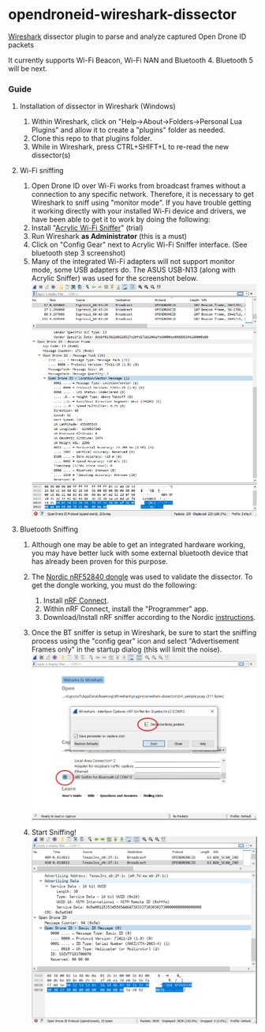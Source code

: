 # opendroneid-wireshark-dissector

[Wireshark](https://www.wireshark.org) dissector plugin to parse and analyze captured Open Drone ID packets

It currently supports Wi-Fi Beacon, Wi-Fi NAN and Bluetooth 4.  Bluetooth 5 will be next.

### Guide

1. Installation of dissector in Wireshark (Windows)
    1. Within Wireshark, click on "Help->About->Folders->Personal Lua Plugins" and allow it to create a "plugins" folder as needed. 
    2. Clone this repo to that plugins folder.
    3. While in Wireshark, press CTRL+SHIFT+L to re-read the new dissector(s)

2. Wi-Fi sniffing
    1. Open Drone ID over Wi-Fi works from broadcast frames without a connection to any specific network.  Therefore, it is necessary to get Wireshark to sniff using "monitor mode". If you have trouble getting it working directly with your installed Wi-Fi device and drivers, we have been able to get it to work by doing the following:
    2. Install "[Acrylic Wi-Fi Sniffer](https://www.acrylicwifi.com/en/downloads-free-license-wifi-wireless-network-software-tools/download-acrylic-wi-fi-sniffer/)" (trial)
    3. Run Wireshark **as Administrator** (this is a must)
    4. Click on "Config Gear" next to Acrylic Wi-Fi Sniffer interface. (See bluetooth step 3 screenshot)
    5. Many of the integrated Wi-Fi adapters will not support monitor mode, some USB adapters do.  The ASUS USB-N13 (along with Acrylic Sniffer) was used for the screenshot below.
    ![Wireshark Wi-Fi Screenshot](img/screenshot.png)

3. Bluetooth Sniffing
    1.  Although one may be able to get an integrated hardware working, you may have better luck with some external bluetooth device that has already been proven for this purpose.
    2. The [Nordic nRF52840 dongle](https://www.nordicsemi.com/Software-and-tools/Development-Kits/nRF52840-Dongle) was used to validate the dissector.  To get the dongle working, you must do the following:

        1. Install [nRF Connect](https://www.nordicsemi.com/Software-and-tools/Development-Tools/nRF-Connect-for-desktop).
        2. Within nRF Connect, install the "Programmer" app.
        3. Download/Install nRF sniffer according to the Nordic [instructions](https://infocenter.nordicsemi.com/index.jsp?topic=%2Fug_sniffer_ble%2FUG%2Fsniffer_ble%2Fintro.html).
    3. Once the BT sniffer is setup in Wireshark, be sure to start the sniffing process using the "config gear" icon and select "Advertisement Frames only" in the startup dialog (this will limit the noise).
        ![Wireshark BT Start](img/bt_start.png)
    4. Start Sniffing!
    ![Wireshark BT Screenshot](img/screenshot_bt.png)
